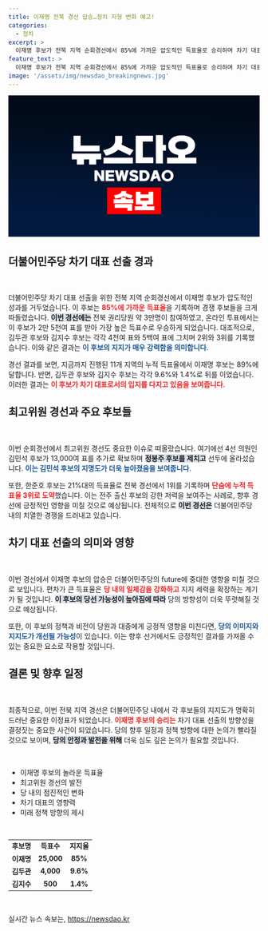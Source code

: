 ```yaml
---
title: 이재명 전북 경선 압승…정치 지형 변화 예고!
categories:
  - 정치
excerpt: >
  이재명 후보가 전북 지역 순회경선에서 85%에 가까운 압도적인 득표율로 승리하며 차기 대표 race를 선도하고 있습니다. 상황이 급변하는 가운데, 김민석 후보가 최고위원 경선에서 1위에 올라서는 등 치열한 경쟁이 이어지고 있습니다. 이들의 향후 행보가 주목됩니다!
feature_text: >
  이재명 후보가 전북 지역 순회경선에서 85%에 가까운 압도적인 득표율로 승리하며 차기 대표 race를 선도하고 있습니다. 상황이 급변하는 가운데, 김민석 후보가 최고위원 경선에서 1위에 올라서는 등 치열한 경쟁이 이어지고 있습니다. 이들의 향후 행보가 주목됩니다!
image: '/assets/img/newsdao_breakingnews.jpg'
---
```


<p><img src="/assets/img/newsdao_breakingnews.jpg" alt="flaretime 속보" /></p>

<h2 data-ke-size="size26">더불어민주당 차기 대표 선출 경과</h2>

<p data-ke-size="size16">&nbsp;</p>

<p>더불어민주당 차기 대표 선출을 위한 전북 지역 순회경선에서 이재명 후보가 압도적인 성과를 거두었습니다. 이 후보는 <b><span style="color: #ee2323;">85%</u>에 가까운 득표율</span></b>을 기록하며 경쟁 후보들을 크게 따돌렸습니다. <b><span style="background-color: #21538527;">이번 경선에는</span></b> 전북 권리당원 약 3만명이 참여하였고, 온라인 투표에서는 이 후보가 2만 5천여 표를 받아 가장 높은 득표수로 우승하게 되었습니다. 대조적으로, 김두관 후보와 김지수 후보는 각각 4천여 표와 5백여 표에 그치며 2위와 3위를 기록했습니다. 이와 같은 결과는 <b><span style="color: #1a5490;">이 후보의 지지가 매우 강력함을 의미합니다</span></b>.</p>

<p>경선 결과를 보면, 지금까지 진행된 11개 지역의 누적 득표율에서 이재명 후보는 89%에 달합니다. 반면, 김두관 후보와 김지수 후보는 각각 9.6%와 1.4%로 뒤를 이었습니다. 이러한 결과는 <b><span style="color: #ee2323;">이 후보가 차기 대표로서의 입지를 다지고 있음을 보여줍니다</span></b>.</p>

<h2 data-ke-size="size26">최고위원 경선과 주요 후보들</h2>

<p data-ke-size="size16">&nbsp;</p>

<p>이번 순회경선에서 최고위원 경선도 중요한 이슈로 떠올랐습니다. 여기에선 4선 의원인 김민석 후보가 13,000여 표를 추가로 확보하며 <b><span style="background-color: #21538527;">정봉주 후보를 제치고</span></b> 선두에 올라섰습니다. <b><span style="color: #1a5490;">이는 김민석 후보의 지명도가 더욱 높아졌음을 보여줍니다</span></b>.</p>

<p>또한, 한준호 후보는 21%대의 득표율로 전북 경선에서 1위를 기록하며 <b><span style="color: #ee2323;">단숨에 누적 득표율 3위로 도약</span></b>했습니다. 이는 전주 출신 후보의 강한 저력을 보여주는 사례로, 향후 경선에 긍정적인 영향을 미칠 것으로 예상됩니다. 전체적으로 <b><span style="background-color: #21538527;">이번 경선은</span></b> 더불어민주당 내의 치열한 경쟁을 드러내고 있습니다.</p>

<h2 data-ke-size="size26">차기 대표 선출의 의미와 영향</h2>

<p data-ke-size="size16">&nbsp;</p>

<p>이번 경선에서 이재명 후보의 압승은 더불어민주당의 future에 중대한 영향을 미칠 것으로 보입니다. 편차가 큰 득표율은 <b><span style="color: #ee2323;">당 내의 일체감을 강화하고</span></b> 지지 세력을 확장하는 계기가 될 것입니다. <b><span style="background-color: #21538527;">이 후보의 당선 가능성이 높아짐에 따라</span></b> 당의 방향성이 더욱 뚜렷해질 것으로 예상됩니다.</p>

<p>또한, 이 후보의 정책과 비전이 당원과 대중에게 긍정적 영향을 미친다면, <b><span style="color: #1a5490;">당의 이미지와 지지도가 개선될 가능성</span></b>이 있습니다. 이는 향후 선거에서도 긍정적인 결과를 가져올 수 있는 중요한 요소로 작용할 것입니다. </p>

<h2 data-ke-size="size26">결론 및 향후 일정</h2>

<p data-ke-size="size16">&nbsp;</p>

<p>최종적으로, 이번 전북 지역 경선은 더불어민주당 내에서 각 후보들의 지지도가 명확히 드러난 중요한 이정표가 되었습니다. <b><span style="color: #ee2323;">이재명 후보의 승리는</span></b> 차기 대표 선출의 방향성을 결정짓는 중요한 사건이 되었습니다. 당의 향후 일정과 정책 방향에 대한 논의가 빨라질 것으로 보이며, <b><span style="background-color: #21538527;">당의 안정과 발전을 위해</span></b> 더욱 심도 깊은 논의가 필요할 것입니다.</p>

<p><br></p>

<ul>
    <li>이재명 후보의 놀라운 득표율</li>
    <li>최고위원 경선의 발전</li>
    <li>당 내의 점진적인 변화</li>
    <li>차기 대표의 영향력</li>
    <li>미래 정책 방향의 제시</li>
</ul>

<p><br></p>

<table>
    <tr>
        <td style="text-align: center; height: 17px;"><b>후보명</b></td>
        <td style="text-align: center; height: 17px;"><b>득표수</b></td>
        <td style="text-align: center; height: 17px;"><b>지지율</b></td>
    </tr>
    <tr>
        <td style="text-align: center; height: 17px;"><b>이재명</b></td>
        <td style="text-align: center; height: 17px;"><b>25,000</b></td>
        <td style="text-align: center; height: 17px;"><b>85%</b></td>
    </tr>
    <tr>
        <td style="text-align: center; height: 17px;"><b>김두관</b></td>
        <td style="text-align: center; height: 17px;"><b>4,000</b></td>
        <td style="text-align: center; height: 17px;"><b>9.6%</b></td>
    </tr>
    <tr>
        <td style="text-align: center; height: 17px;"><b>김지수</b></td>
        <td style="text-align: center; height: 17px;"><b>500</b></td>
        <td style="text-align: center; height: 17px;"><b>1.4%</b></td>
    </tr>
</table>

<p data-ke-size="size16">&nbsp;</p>
실시간 뉴스 속보는, <a href="https://newsdao.kr" rel="dofollow">https://newsdao.kr</a>


